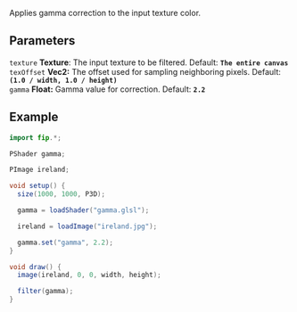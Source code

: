 Applies gamma correction to the input texture color.

## Parameters
`texture` **Texture**: The input texture to be filtered. Default: **`The entire canvas`**
<br>
`texOffset` **Vec2:** The offset used for sampling neighboring pixels. Default: **`(1.0 / width, 1.0 / height)`**
<br>
`gamma` **Float:**  Gamma value for correction. Default: **`2.2`**


## Example
```java
import fip.*;

PShader gamma;

PImage ireland;

void setup() {
  size(1000, 1000, P3D);

  gamma = loadShader("gamma.glsl");

  ireland = loadImage("ireland.jpg");

  gamma.set("gamma", 2.2);
}

void draw() {
  image(ireland, 0, 0, width, height);

  filter(gamma);
}

```